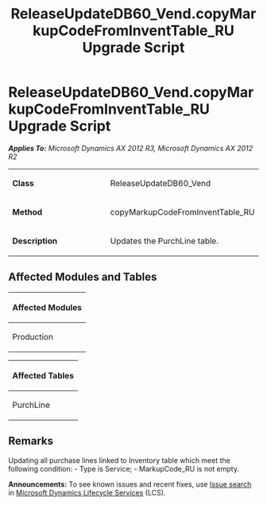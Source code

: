 ﻿---
title: ReleaseUpdateDB60_Vend.copyMarkupCodeFromInventTable_RU Upgrade Script
TOCTitle: ReleaseUpdateDB60_Vend.copyMarkupCodeFromInventTable_RU Upgrade Script
ms:assetid: 6adaa831-4993-ba90-f7c5-73a0f9f1d4f5
ms:mtpsurl: https://msdn.microsoft.com/en-us/library/JJ685683(v=AX.60)
ms:contentKeyID: 49708884
ms.date: 05/18/2015
mtps_version: v=AX.60
---

# ReleaseUpdateDB60\_Vend.copyMarkupCodeFromInventTable\_RU Upgrade Script 


_**Applies To:** Microsoft Dynamics AX 2012 R3, Microsoft Dynamics AX 2012 R2_

<table>
<colgroup>
<col style="width: 50%" />
<col style="width: 50%" />
</colgroup>
<tbody>
<tr class="odd">
<td><p><strong>Class</strong></p></td>
<td><p>ReleaseUpdateDB60_Vend</p></td>
</tr>
<tr class="even">
<td><p><strong>Method</strong></p></td>
<td><p>copyMarkupCodeFromInventTable_RU</p></td>
</tr>
<tr class="odd">
<td><p><strong>Description</strong></p></td>
<td><p>Updates the PurchLine table.</p></td>
</tr>
</tbody>
</table>


## Affected Modules and Tables

<table>
<colgroup>
<col style="width: 100%" />
</colgroup>
<thead>
<tr class="header">
<th><p>Affected Modules</p></th>
</tr>
</thead>
<tbody>
<tr class="odd">
<td><p>Production</p></td>
</tr>
</tbody>
</table>


<table>
<colgroup>
<col style="width: 100%" />
</colgroup>
<thead>
<tr class="header">
<th><p>Affected Tables</p></th>
</tr>
</thead>
<tbody>
<tr class="odd">
<td><p>PurchLine</p></td>
</tr>
</tbody>
</table>


## Remarks

Updating all purchase lines linked to Inventory table which meet the following condition: - Type is Service; - MarkupCode\_RU is not empty.

  
**Announcements:** To see known issues and recent fixes, use [Issue search](http://go.microsoft.com/fwlink/?linkid=389258) in [Microsoft Dynamics Lifecycle Services](http://go.microsoft.com/fwlink/?linkid=306505) (LCS).


